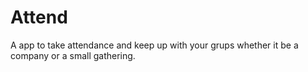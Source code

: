 # Attend
A app to take attendance and keep up with your grups whether it be a company or a small gathering.
